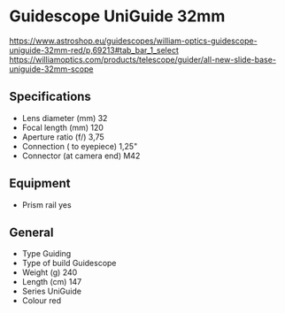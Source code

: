 # Guidescope UniGuide 32mm

https://www.astroshop.eu/guidescopes/william-optics-guidescope-uniguide-32mm-red/p,69213#tab_bar_1_select  
https://williamoptics.com/products/telescope/guider/all-new-slide-base-uniguide-32mm-scope

## Specifications
- Lens diameter (mm)	32
- Focal length (mm) 	120
- Aperture ratio (f/) 	3,75
- Connection ( to eyepiece)	1,25"
- Connector (at camera end) 	M42

## Equipment
- Prism rail	yes

## General
- Type	Guiding 
- Type of build	Guidescope 
- Weight (g)	240
- Length (cm)	147
- Series	UniGuide
- Colour	red